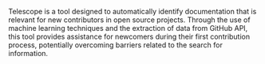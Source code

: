 Telescope is a tool designed to automatically identify documentation that is relevant for new contributors in open source projects. Through the use of machine learning techniques and the extraction of data from GitHub API, this tool provides assistance for newcomers during their first contribution process, potentially overcoming barriers related to the search for information.
